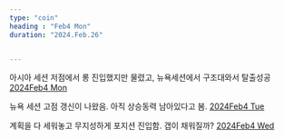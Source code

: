 ```yaml
---
type: "coin"
heading : "Feb4 Mon"
duration: "2024.Feb.26"


---
```

 





아시아 세션 저점에서 롱 진입했지만 물렸고, 뉴욕세션에서 구조대와서 탈출성공
[2024Feb4 Mon](/todo/images/Document2024FEB4-Mon.pdf)

뉴욕 세션 고점 갱신이 나왔음. 아직 상승동력 남아있다고 봄. 
[2024Feb4 Tue](/todo/images/Document2024FEB4-Tue.pdf)




계획을 다 세워놓고 무지성하게 포지션 진입함. 갭이 채워질까?
[2024Feb4 Wed](/todo/images/Document2024FEB4-Wed.pdf)